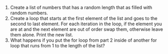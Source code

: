 1. Create a list of numbers that has a random length that as filled with random numbers.
2. Create a loop that starts at the first element of the list and goes to the second to last element. For each iteration
in the loop, if the element you are at and the next element are out of order swap them, otherwise leave them alone. 
Print the new list.
3. What happens if you put the for loop from part 2 inside of another for loop that runs from 1 to the length of the list?
